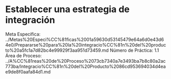 # Establecer una estrategia de integración

Meta Específica: ../Metas%20Especi%CC%81ficas%2001a59630d53145479e64a6d0e43d64e0/Prepararse%20para%20la%20integracio%CC%81n%20del%20producto%20a5fc1a7d82bc4e99929f3aa951d73459.md
Número de Práctica: 1.1
Área de Proceso: ../A%CC%81reas%20de%20Proceso%2073cb7340a7e3493ba7b8c80a2ac773ba/Integracio%CC%81n%20del%20Producto%2086cd953694034d4eae9de8f0aafa84d1.md